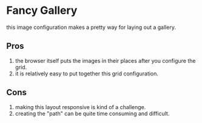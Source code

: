 # Fancy Gallery

this image configuration makes a pretty way for laying out a gallery.

## Pros

1. the browser itself puts the images in their places after you configure the grid.
2. it is relatively easy to put together this grid configuration.

## Cons

1. making this layout responsive is kind of a challenge.
2. creating the "path" can be quite time consuming and difficult.
